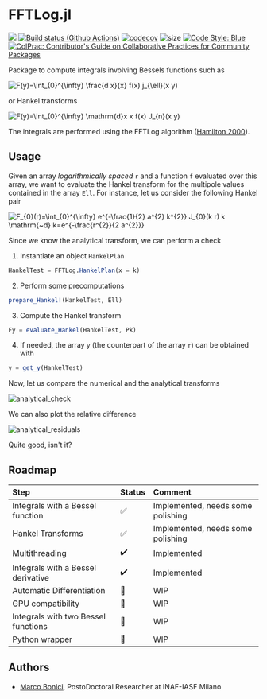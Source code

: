 # FFTLog.jl
[![](https://img.shields.io/badge/docs-dev-blue.svg)](https://marcobonici.github.io/FFTLogDocs.jl/dev)
[![Build status (Github Actions)](https://github.com/marcobonici/FFTLog.jl/workflows/CI/badge.svg)](https://github.com/marcobonici/FFTLog.jl/actions)
[![codecov](https://codecov.io/gh/marcobonici/FFTLog.jl/branch/main/graph/badge.svg?token=RCMDNON0JD)](https://codecov.io/gh/marcobonici/FFTLog.jl)
![size](https://img.shields.io/github/repo-size/marcobonici/FFTLog.jl)
[![Code Style: Blue](https://img.shields.io/badge/code%20style-blue-4495d1.svg)](https://github.com/invenia/BlueStyle)
[![ColPrac: Contributor's Guide on Collaborative Practices for Community Packages](https://img.shields.io/badge/ColPrac-Contributor's%20Guide-blueviolet)](https://github.com/SciML/ColPrac)

Package to compute integrals involving Bessels functions such as


<img src="https://latex.codecogs.com/svg.image?F(y)=\int_{0}^{\infty}&space;\frac{d&space;x}{x}&space;f(x)&space;j_{\ell}(x&space;y)" title="F(y)=\int_{0}^{\infty} \frac{d x}{x} f(x) j_{\ell}(x y)" />

or Hankel transforms

<img src="https://latex.codecogs.com/svg.image?F(y)=\int_{0}^{\infty}&space;\mathrm{d}x&space;xf(x)&space;J_{n}(x&space;y)&space;" title="F(y)=\int_{0}^{\infty} \mathrm{d}x x f(x) J_{n}(x y) " />

The integrals are performed using the FFTLog algorithm ([Hamilton 2000](https://arxiv.org/abs/astro-ph/9905191)).

## Usage

Given an array *logarithmically spaced* `r` and a function `f` evaluated over this array, we
want to evaluate the Hankel transform for the multipole values contained in the array `Ell`.
For instance, let us consider the following Hankel pair

<img src="https://latex.codecogs.com/svg.image?F_{0}(r)=\int_{0}^{\infty}&space;e^{-\frac{1}{2}&space;a^{2}&space;k^{2}}&space;J_{0}(k&space;r)&space;k&space;\mathrm{~d}&space;k=e^{-\frac{r^{2}}{2&space;a^{2}}}" title="F_{0}(r)=\int_{0}^{\infty} e^{-\frac{1}{2} a^{2} k^{2}} J_{0}(k r) k \mathrm{~d} k=e^{-\frac{r^{2}}{2 a^{2}}}" />

Since we know the analytical transform, we can perform a check

1. Instantiate an object `HankelPlan`
```julia
HankelTest = FFTLog.HankelPlan(x = k)
```
2. Perform some precomputations
```julia
prepare_Hankel!(HankelTest, Ell)
```
3. Compute the Hankel transform
```julia
Fy = evaluate_Hankel(HankelTest, Pk)
```
4. If needed, the array `y` (the counterpart of the array `r`) can be obtained with
```julia
y = get_y(HankelTest)
```
Now, let us compare the numerical and the analytical transforms

![analytical_check](https://user-images.githubusercontent.com/58727599/151894066-f10a5be0-e259-4762-aa48-a5799fda0458.png)

We can also plot the relative difference

![analytical_residuals](https://user-images.githubusercontent.com/58727599/151894064-c620532d-36ce-416b-a592-7612cb95f396.png)

Quite good, isn't it?

## Roadmap

Step | Status| Comment
:------------ | :-------------| :-------------
Integrals with a Bessel function | :white_check_mark: | Implemented, needs some polishing
Hankel Transforms | :white_check_mark: | Implemented, needs some polishing 
Multithreading | :heavy_check_mark: | Implemented
Integrals with a Bessel derivative | :heavy_check_mark: | Implemented
Automatic Differentiation| :construction: | WIP
GPU compatibility| :construction: | WIP
Integrals with two Bessel functions | :construction: | WIP
Python wrapper | :construction: | WIP

## Authors

- [Marco Bonici](https://www.github.com/marcobonici), PostoDoctoral Researcher at INAF-IASF Milano